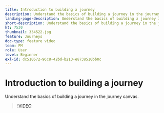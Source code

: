 ```yaml
---
title: Introduction to building a journey
description: Understand the basics of building a journey in the journey canvas.
landing-page-description: Understand the basics of building a journey in the journey canvas.
short-description: Understand the basics of building a journey in the journey canvas.
kt: 7530
thumbnail: 334522.jpg
feature: Journeys
doc-type: feature video
team: PM
role: User
level: Beginner
exl-id: dc510572-96c8-42bd-b213-e8738510bb0c
---
```

# Introduction to building a journey

Understand the basics of building a journey in the journey canvas.

>[!VIDEO](https://video.tv.adobe.com/v/334522?quality=12&learn=on)
